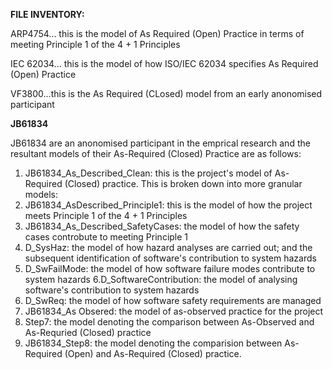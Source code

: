 **FILE INVENTORY:**

ARP4754... this is the model of As Required (Open) Practice in terms of meeting Principle 1 of the 4 + 1 Principles

IEC 62034... this is the model of how ISO/IEC 62034 specifies As Required (Open) Practice

VF3800...this is the As Required (CLosed) model from an early anonomised participant

**JB61834**

JB61834 are an anonomised participant in the emprical research and the resultant models of their As-Required (Closed) Practice are as follows:

1. JB61834_As_Described_Clean: this is the project's model of As-Required (Closed) practice. This is broken down into more granular models:
2. JB61834_AsDescribed_Principle1: this is the model of how the project meets Principle 1 of the 4 + 1 Principles
3. JB61834_As_Described_SafetyCases: the model of how the safety cases controbute to meeting Principle 1
4. D_SysHaz: the model of how hazard analyses are carried out; and the subsequent identification of software's contribution to system hazards
5. D_SwFailMode: the model of how software failure modes contribute to system hazards
6.D_SoftwareContribution: the model of analysing software's contribution to system hazards
7. D_SwReq: the model of how software safety requirements are managed
8. JB61834_As Obsered: the model of as-observed practice for the project
9. Step7: the model denoting the comparison between As-Observed and As-Requried (Closed) practice
10. JB61834_Step8: the model denoting the comparision between As-Required (Open) and As-Required (Closed) practice.

